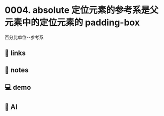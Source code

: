 # 0004. absolute 定位元素的参考系是父元素中的定位元素的 padding-box

百分比单位--参考系

## 🔗 links

## 📒 notes

## 💻 demo

## 🤖 AI

